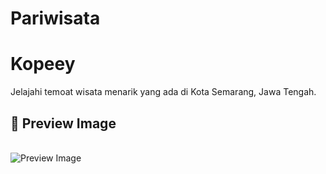 # Pariwisata
# Kopeey
Jelajahi temoat wisata menarik yang ada di Kota Semarang, Jawa Tengah.

## :mag_right: Preview Image
<br>
<img src="./preview-image.png" alt="Preview Image"/>
